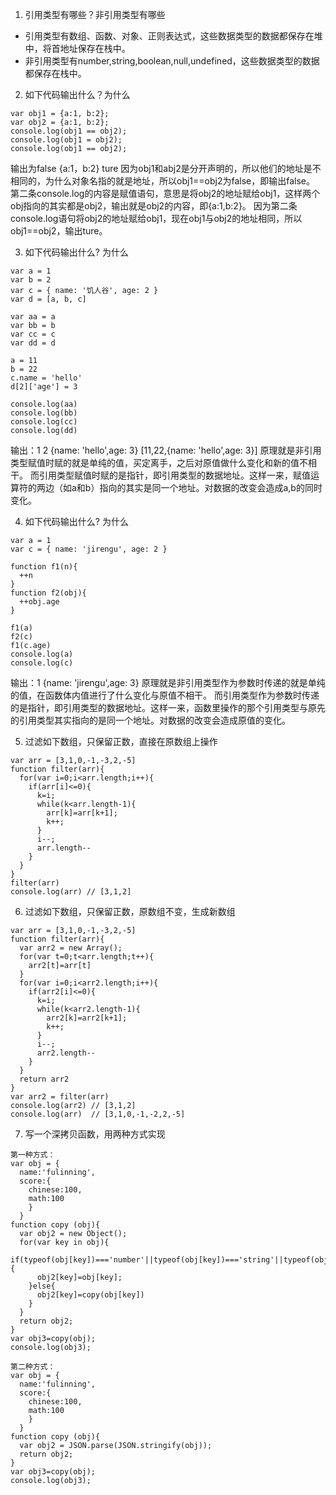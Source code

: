 1. 引用类型有哪些？非引用类型有哪些
  - 引用类型有数组、函数、对象、正则表达式，这些数据类型的数据都保存在堆中，将首地址保存在栈中。
  - 非引用类型有number,string,boolean,null,undefined，这些数据类型的数据都保存在栈中。
2. 如下代码输出什么？为什么
```
var obj1 = {a:1, b:2};
var obj2 = {a:1, b:2};
console.log(obj1 == obj2);
console.log(obj1 = obj2);
console.log(obj1 == obj2);
```
输出为false {a:1，b:2} ture
因为obj1和abj2是分开声明的，所以他们的地址是不相同的，为什么对象名指的就是地址，所以obj1==obj2为false，即输出false。
第二条console.log的内容是赋值语句，意思是将obj2的地址赋给obj1，这样两个obj指向的其实都是obj2，输出就是obj2的内容，即{a:1,b:2}。
因为第二条console.log语句将obj2的地址赋给obj1，现在obj1与obj2的地址相同，所以obj1==obj2，输出ture。

3. 如下代码输出什么? 为什么
```
var a = 1
var b = 2
var c = { name: '饥人谷', age: 2 }
var d = [a, b, c]

var aa = a
var bb = b
var cc = c
var dd = d

a = 11
b = 22
c.name = 'hello'
d[2]['age'] = 3

console.log(aa) 
console.log(bb) 
console.log(cc)
console.log(dd)
```
输出：1 2 {name: 'hello',age: 3} [11,22,{name: 'hello',age: 3}]
原理就是非引用类型赋值时赋的就是单纯的值，买定离手，之后对原值做什么变化和新的值不相干。
而引用类型赋值时赋的是指针，即引用类型的数据地址。这样一来，赋值运算符的两边（如a和b）指向的其实是同一个地址。对数据的改变会造成a,b的同时变化。

4. 如下代码输出什么? 为什么
```
var a = 1
var c = { name: 'jirengu', age: 2 }

function f1(n){
  ++n
}
function f2(obj){
  ++obj.age
}

f1(a) 
f2(c) 
f1(c.age) 
console.log(a) 
console.log(c)
```
输出：1 {name: 'jirengu',age: 3}
原理就是非引用类型作为参数时传递的就是单纯的值，在函数体内值进行了什么变化与原值不相干。
而引用类型作为参数时传递的是指针，即引用类型的数据地址。这样一来，函数里操作的那个引用类型与原先的引用类型其实指向的是同一个地址。对数据的改变会造成原值的变化。

5. 过滤如下数组，只保留正数，直接在原数组上操作
```
var arr = [3,1,0,-1,-3,2,-5]
function filter(arr){
  for(var i=0;i<arr.length;i++){
    if(arr[i]<=0){
      k=i;
      while(k<arr.length-1){
        arr[k]=arr[k+1];
        k++;
      }
      i--;
      arr.length--
    }
  }
}
filter(arr)
console.log(arr) // [3,1,2]
```

6. 过滤如下数组，只保留正数，原数组不变，生成新数组
```
var arr = [3,1,0,-1,-3,2,-5]
function filter(arr){
  var arr2 = new Array();
  for(var t=0;t<arr.length;t++){
    arr2[t]=arr[t]
  }
  for(var i=0;i<arr2.length;i++){
    if(arr2[i]<=0){
      k=i;
      while(k<arr2.length-1){
        arr2[k]=arr2[k+1];
        k++;
      }
      i--;
      arr2.length--
    }
  }
  return arr2
}
var arr2 = filter(arr)
console.log(arr2) // [3,1,2]
console.log(arr)  // [3,1,0,-1,-2,2,-5]
```

7. 写一个深拷贝函数，用两种方式实现
```
第一种方式：
var obj = {
  name:'fulinning',
  score:{
    chinese:100,
    math:100
    }
  }
function copy (obj){
  var obj2 = new Object();
  for(var key in obj){
    if(typeof(obj[key])==='number'||typeof(obj[key])==='string'||typeof(obj[key])==='boolean'||obj[key]===undefined||obj[key]===null){
      obj2[key]=obj[key];
    }else{
      obj2[key]=copy(obj[key])
    }
  }
  return obj2;
}
var obj3=copy(obj);
console.log(obj3);

第二种方式：
var obj = {
  name:'fulinning',
  score:{
    chinese:100,
    math:100
    }
  }
function copy (obj){
  var obj2 = JSON.parse(JSON.stringify(obj));
  return obj2;
}
var obj3=copy(obj);
console.log(obj3);
```